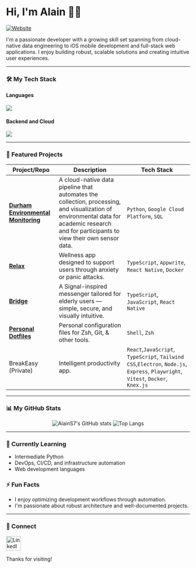 # Hi, I'm Alain 👋🤠

<p align="left">
  <a href="https://alains7.github.io/" target="_blank">
    <img src="https://img.shields.io/badge/Website-339AF0?style=for-the-badge&logo=google-chrome&logoColor=white" alt="Website"/>
  </a>
</p>

I'm a passionate developer with a growing skill set spanning from cloud-native data engineering to iOS mobile development and full-stack web applications. I enjoy building robust, scalable solutions and creating intuitive user experiences.

---

### 🛠️ My Tech Stack

#### Languages
<p align="left">
  <a href="https://skillicons.dev">
    <img src="https://skillicons.dev/icons?i=python,js,c,cpp,java" />
  </a>
</p>

#### Backend and Cloud
<p align="left">
  <a href="https://skillicons.dev">
    <img src="https://skillicons.dev/icons?i=gcp,docker,postgresql,appwrite,git" />
  </a>
</p>

---

### 🚀 Featured Projects

| Project/Repo                               | Description                                                                                                                              | Tech Stack                                                     |
| ------------------------------------- | ---------------------------------------------------------------------------------------------------------------------------------------- | -------------------------------------------------------------- |
| [**Durham Environmental Monitoring**](https://github.com/AlainS7/durham-environmental-monitoring) | A cloud-native data pipeline that automates the collection, processing, and visualization of environmental data for academic research and for participants to view their own sensor data.   | `Python`, `Google Cloud Platform`, `SQL` |
| [**Relax**](https://github.com/AlainS7/relax) | Wellness app designed to support users through anxiety or panic attacks. | `TypeScript`, `Appwrite`, `React Native`, `Docker` |
| [**Bridge**](https://github.com/AlainS7/bridge) | A Signal-inspired messenger tailored for elderly users — simple, secure, and visually intuitive. | `TypeScript`, `JavaScript`, `React Native`|
| [**Personal Dotfiles**](https://github.com/AlainS7/dotfiles) | Personal configuration files for Zsh, Git, & other tools. | `Shell`, `Zsh` |
| BreakEasy (Private) | Intelligent productivity app.| `React`,`JavaScript`, `TypeScript`, `Tailwind CSS`,`Electron`, `Node.js`, `Express`, `Playwright`, `Vitest`, `Docker`, `Knex.js` |


---

### 📊 My GitHub Stats

<p align="center">
  <img src="https://github-readme-stats-alains7s-projects.vercel.app/api?username=AlainS7&show_icons=true&count_private=true&rank_icon=github&theme=transparent&t=7&hide=stars,issues" alt="AlainS7's GitHub stats" />
  <img src="https://github-readme-stats-alains7s-projects.vercel.app/api/top-langs/?username=AlainS7&layout=compact&count_private=true&theme=transparent&t=2&size_weight=0.5&count_weight=0.5&langs_count=10" alt="Top Langs" />
</p>

---

### 🌱 Currently Learning
- Intermediate Python
- DevOps, CI/CD, and infrastructure automation
- Web development languages

### ⚡ Fun Facts
- I enjoy optimizing development workflows through automation.
- I'm passionate about robust architecture and well-documented projects.

---

### 🔗 Connect
<p align="left">
  <a href="https://www.linkedin.com/in/alain-soto/" target="_blank">
    <img src="https://cdn.jsdelivr.net/gh/devicons/devicon/icons/linkedin/linkedin-original.svg" alt="LinkedIn" width="40" height="40"/>
  </a>
</p>

Thanks for visiting!
